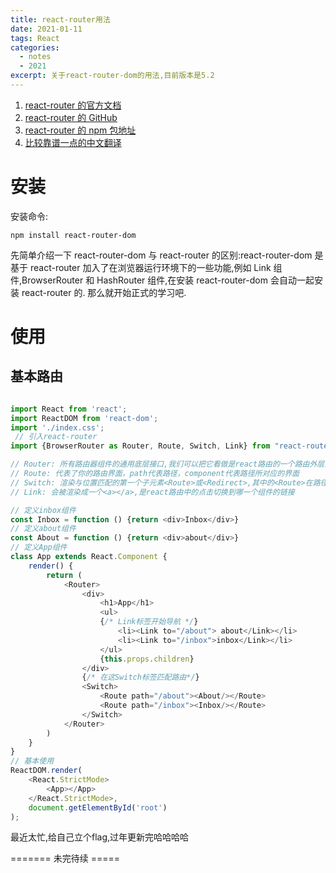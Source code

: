 ```yaml
---
title: react-router用法
date: 2021-01-11
tags: React
categories:
  - notes
  - 2021
excerpt: 关于react-router-dom的用法,目前版本是5.2
---
```


1. [react-router 的官方文档](https://reactrouter.com/core/guides/quick-start)
2. [react-router 的 GitHub](https://github.com/ReactTraining/react-router)
3. [react-router 的 npm 包地址](https://www.npmjs.com/package/react-router)
4. [比较靠谱一点的中文翻译](https://segmentfault.com/a/1190000020812860)

# 安装

 安装命令:
```
npm install react-router-dom
```

先简单介绍一下 react-router-dom 与 react-router 的区别:react-router-dom 是基于 react-router 加入了在浏览器运行环境下的一些功能,例如 Link 组件,BrowserRouter 和 HashRouter 组件,在安装 react-router-dom 会自动一起安装 react-router 的.
那么就开始正式的学习吧.


# 使用

## 基本路由

```JavaScript

import React from 'react';
import ReactDOM from 'react-dom'; 
import './index.css';
 // 引入react-router
import {BrowserRouter as Router, Route, Switch, Link} from "react-router-dom"; 

// Router: 所有路由器组件的通用底层接口,我们可以把它看做是react路由的一个路由外层盒子，它里面的内容就是我们单页面应用的路由以及路由组件
// Route: 代表了你的路由界面，path代表路径，component代表路径所对应的界面
// Switch: 渲染与位置匹配的第一个子元素<Route>或<Redirect>,其中的<Route>在路径相同的情况下，只匹配第一个，这个可以避免重复匹配；
// Link: 会被渲染成一个<a></a>,是react路由中的点击切换到哪一个组件的链接

// 定义inbox组件
const Inbox = function () {return <div>Inbox</div>}
// 定义about组件
const About = function () {return <div>about</div>}
// 定义App组件
class App extends React.Component {
    render() {
        return (
            <Router> 
                <div>
                    <h1>App</h1>
                    <ul>
                    {/* Link标签开始导航 */}
                        <li><Link to="/about"> about</Link></li>
                        <li><Link to="/inbox">inbox</Link></li>
                    </ul>
                    {this.props.children}
                </div>
                {/* 在这Switch标签匹配路由*/}
                <Switch>
                    <Route path="/about"><About/></Route>
                    <Route path="/inbox"><Inbox/></Route>
                </Switch>
            </Router>
        )
    }
}
// 基本使用
ReactDOM.render(
    <React.StrictMode>
        <App></App>
    </React.StrictMode>,
    document.getElementById('root')
);

```

最近太忙,给自己立个flag,过年更新完哈哈哈哈

=======     未完待续     =====